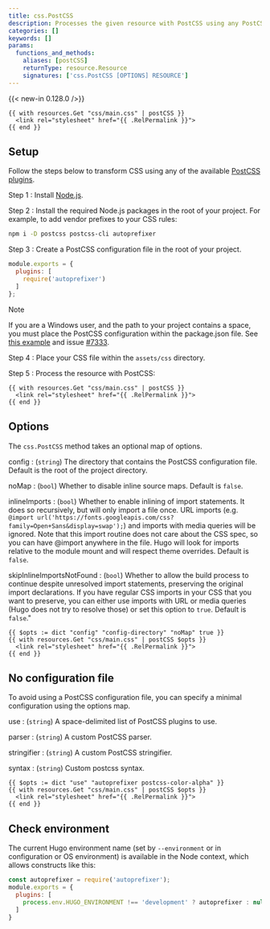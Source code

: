 ```yaml
---
title: css.PostCSS
description: Processes the given resource with PostCSS using any PostCSS plugin.
categories: []
keywords: []
params:
  functions_and_methods:
    aliases: [postCSS]
    returnType: resource.Resource
    signatures: ['css.PostCSS [OPTIONS] RESOURCE']
---
```


{{< new-in 0.128.0 />}}

```go-html-template
{{ with resources.Get "css/main.css" | postCSS }}
  <link rel="stylesheet" href="{{ .RelPermalink }}">
{{ end }}
```

## Setup

Follow the steps below to transform CSS using any of the available [PostCSS plugins].

Step 1
: Install [Node.js].

Step 2
: Install the required Node.js packages in the root of your project. For example, to add vendor prefixes to your CSS rules:

  ```sh
  npm i -D postcss postcss-cli autoprefixer
  ```

Step 3
: Create a PostCSS configuration file in the root of your project.

  ```js {file="postcss.config.js"}
  module.exports = {
    plugins: [
      require('autoprefixer')
    ]
  };
  ```

  > [!note]
  > If you are a Windows user, and the path to your project contains a space, you must place the PostCSS configuration within the package.json file. See [this example] and issue [#7333].

Step 4
: Place your CSS file within the `assets/css` directory.

Step 5
: Process the resource with PostCSS:

  ```go-html-template
  {{ with resources.Get "css/main.css" | postCSS }}
    <link rel="stylesheet" href="{{ .RelPermalink }}">
  {{ end }}
  ```

## Options

The `css.PostCSS` method takes an optional map of options.

config
: (`string`) The directory that contains the PostCSS configuration file. Default is the root of the project directory.

noMap
: (`bool`) Whether to disable inline source maps. Default is `false`.

inlineImports
: (`bool`) Whether to enable inlining of import statements. It does so recursively, but will only import a file once. URL imports (e.g. `@import url('https://fonts.googleapis.com/css?family=Open+Sans&display=swap');`) and imports with media queries will be ignored. Note that this import routine does not care about the CSS spec, so you can have @import anywhere in the file. Hugo will look for imports relative to the module mount and will respect theme overrides. Default is `false`.

skipInlineImportsNotFound
: (`bool`) Whether to allow the build process to continue despite unresolved import statements, preserving the original import declarations. If you have regular CSS imports in your CSS that you want to preserve, you can either use imports with URL or media queries (Hugo does not try to resolve those) or set this option to `true`. Default is `false`."

```go-html-template
{{ $opts := dict "config" "config-directory" "noMap" true }}
{{ with resources.Get "css/main.css" | postCSS $opts }}
  <link rel="stylesheet" href="{{ .RelPermalink }}">
{{ end }}
```

## No configuration file

To avoid using a PostCSS configuration file, you can specify a minimal configuration using the options map.

use
: (`string`) A space-delimited list of PostCSS plugins to use.

parser
: (`string`) A custom PostCSS parser.

stringifier
: (`string`) A custom PostCSS stringifier.

syntax
: (`string`) Custom postcss syntax.

```go-html-template
{{ $opts := dict "use" "autoprefixer postcss-color-alpha" }}
{{ with resources.Get "css/main.css" | postCSS $opts }}
  <link rel="stylesheet" href="{{ .RelPermalink }}">
{{ end }}
```

## Check environment

The current Hugo environment name (set by `--environment` or in configuration or OS environment) is available in the Node context, which allows constructs like this:

```js
const autoprefixer = require('autoprefixer');
module.exports = {
  plugins: [
    process.env.HUGO_ENVIRONMENT !== 'development' ? autoprefixer : null
  ]
}
```

[#7333]: https://github.com/gohugoio/hugo/issues/7333
[Node.js]: https://nodejs.org/en
[PostCSS plugins]: https://postcss.org/docs/postcss-plugins
[this example]: https://github.com/postcss/postcss-load-config#packagejson
